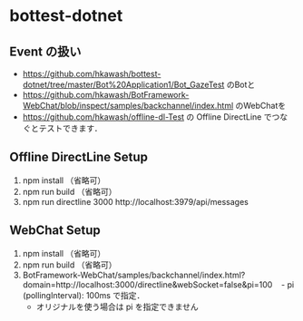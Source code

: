 # bottest-dotnet

## Event の扱い
- https://github.com/hkawash/bottest-dotnet/tree/master/Bot%20Application1/Bot_GazeTest のBotと
- https://github.com/hkawash/BotFramework-WebChat/blob/inspect/samples/backchannel/index.html のWebChatを
- https://github.com/hkawash/offline-dl-Test の Offline DirectLine でつなぐとテストできます．

## Offline DirectLine Setup
1. npm install （省略可）
1. npm run build （省略可）
1. npm run directline 3000 http://localhost:3979/api/messages

## WebChat Setup
1. npm install （省略可）
1. npm run build （省略可）
1. BotFramework-WebChat/samples/backchannel/index.html?domain=http://localhost:3000/directline&webSocket=false&pi=100
    - pi (pollingInterval): 100ms で指定．
    - オリジナルを使う場合は pi を指定できません
